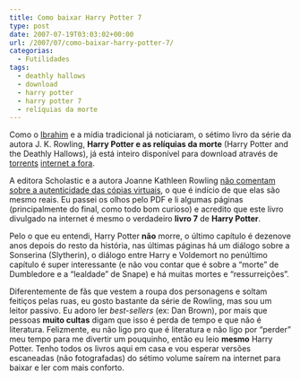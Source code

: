 ```yaml
---
title: Como baixar Harry Potter 7
type: post
date: 2007-07-19T03:03:02+00:00
url: /2007/07/como-baixar-harry-potter-7/
categorias:
  - Futilidades
tags:
  - deathly hallows
  - download
  - harry potter
  - harry potter 7
  - relíquias da morte
---
```


Como o [Ibrahim][1] e a mídia tradicional já noticiaram, o sétimo livro da série da autora J. K. Rowling, **Harry Potter e as relíquias da morte** (Harry Potter and the Deathly Hallows), já está inteiro disponível para download através de [torrents][2] [internet a fora][3].

A editora Scholastic e a autora Joanne Kathleen Rowling [não comentam sobre a autenticidade das cópias virtuais][4], o que é indício de que elas são mesmo reais. Eu passei os olhos pelo PDF e li algumas páginas (principalmente do final, como todo bom curioso) e acredito que este livro divulgado na internet é mesmo o verdadeiro **livro 7** de **Harry Potter**.

Pelo o que eu entendi, Harry Potter **não** morre, o último capítulo é dezenove anos depois do resto da história, nas últimas páginas há um diálogo sobre a Sonserina (Slytherin), o diálogo entre Harry e Voldemort no penúltimo capítulo é super interessante (e não vou contar que é sobre a “morte” de Dumbledore e a “lealdade” de Snape) e há muitas mortes e “ressurreições”.

Diferentemente de fãs que vestem a roupa dos personagens e soltam feitiços pelas ruas, eu gosto bastante da série de Rowling, mas sou um leitor passivo. Eu adoro ler _best-sellers_ (ex: Dan Brown), por mais que pessoas **muito cultas** digam que isso é perda de tempo e que não é literatura. Felizmente, eu não ligo pro que é literatura e não ligo por “perder” meu tempo para me divertir um pouquinho, então eu leio **mesmo** Harry Potter. Tenho todos os livros aqui em casa e vou esperar versões escaneadas (não fotografadas) do sétimo volume saírem na internet para baixar e ler com mais conforto.

[1]: http://1001gatos.org/harry-potter-e-as-reliquias-da-morte-para-download/
[2]: http://www.bittorrent.com/
[3]: http://thepiratebay.org/search/harry%20potter%20deathly%20hallows/0/3/600
[4]: http://diversao.terra.com.br/interna/0,,OI1768766-EI3615,00.html
